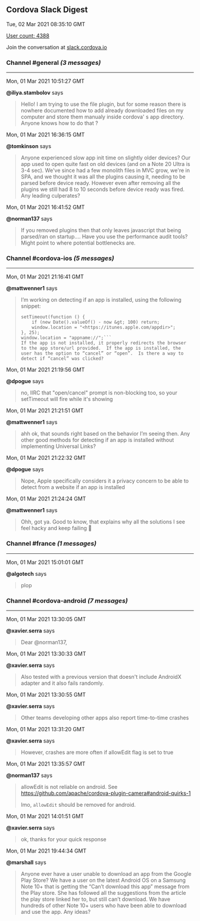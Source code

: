 ## Cordova Slack Digest
Tue, 02 Mar 2021 08:35:10 GMT

[User count: 4388](https://cordova.slack.com/)


Join the conversation at [slack.cordova.io](http://slack.cordova.io/)

### __Channel #general__ _(3 messages)_
---

Mon, 01 Mar 2021 10:51:27 GMT

__@iliya.stambolov__ says 
> Hello!  I am trying to use the file plugin, but for some reason there is nowhere documented how to add already downloaded files on my computer and store them manualy inside cordova' s app directory. Anyone knows how to do that ?
> 

Mon, 01 Mar 2021 16:36:15 GMT

__@tomkinson__ says 
> Anyone experienced slow app init time on slightly older devices? Our app used to open quite fast on old devices (and on a Note 20 Ultra is 3-4 sec). We've since had a few monolith files in MVC grow, we're in SPA, and we thought it was all the plugins causing it, needing to be parsed before device ready. However even after removing all the plugins we still had 8 to 10 seconds before device ready was fired. Any leading culperates?
> 

Mon, 01 Mar 2021 16:41:52 GMT

__@norman137__ says 
> If you removed plugins then that only leaves javascript that being parsed/ran on startup.... Have you use the performance audit tools? Might point to where potential bottlenecks are.
> 

### __Channel #cordova-ios__ _(5 messages)_
---

Mon, 01 Mar 2021 21:16:41 GMT

__@mattwenner1__ says 
> I’m working on detecting if an app is installed, using the following snippet:
> 
> ```var now = new Date().valueOf();
> setTimeout(function () {
>     if (new Date().valueOf() - now &gt; 100) return;
>     window.location = "<https://itunes.apple.com/appdir>";
> }, 25);
> window.location = "appname://";```
> If the app is not installed, it properly redirects the browser to the app store/url provided.  If the app is installed, the user has the option to “cancel” or “open”.  Is there a way to detect if “cancel” was clicked?
> 

Mon, 01 Mar 2021 21:19:56 GMT

__@dpogue__ says 
> no, IIRC that "open/cancel" prompt is non-blocking too, so your setTimeout will fire while it's showing
> 

Mon, 01 Mar 2021 21:21:51 GMT

__@mattwenner1__ says 
> ahh ok, that sounds right based on the behavior I’m seeing then.  Any other good methods for detecting if an app is installed without implementing Universal Links?
> 

Mon, 01 Mar 2021 21:22:32 GMT

__@dpogue__ says 
> Nope, Apple specifically considers it a privacy concern to be able to detect from a website if an app is installed
> 

Mon, 01 Mar 2021 21:24:24 GMT

__@mattwenner1__ says 
> Ohh, got ya.  Good to know, that explains why all the solutions I see feel hacky and keep failing 🙂
> 

### __Channel #france__ _(1 messages)_
---

Mon, 01 Mar 2021 15:01:01 GMT

__@algotech__ says 
> plop
> 

### __Channel #cordova-android__ _(7 messages)_
---

Mon, 01 Mar 2021 13:30:05 GMT

__@xavier.serra__ says 
> Dear @norman137,
> 

Mon, 01 Mar 2021 13:30:33 GMT

__@xavier.serra__ says 
> Also tested with a previous version that doesn't include AndroidX adapter and it also fails randomly.
> 

Mon, 01 Mar 2021 13:30:55 GMT

__@xavier.serra__ says 
> Other teams developing other apps also report time-to-time crashes
> 

Mon, 01 Mar 2021 13:31:20 GMT

__@xavier.serra__ says 
> However, crashes are more often if allowEdit flag is set to true
> 

Mon, 01 Mar 2021 13:35:57 GMT

__@norman137__ says 
> allowEdit is not reliable on android. See <https://github.com/apache/cordova-plugin-camera#android-quirks-1>
> 
> Imo, `allowEdit` should be removed for android.
> 

Mon, 01 Mar 2021 14:01:51 GMT

__@xavier.serra__ says 
> ok, thanks for your quick response
> 

Mon, 01 Mar 2021 19:44:34 GMT

__@marshall__ says 
> Anyone ever have a user unable to download an app from the Google Play Store? We have a user on the latest Android OS on a Samsung Note 10+ that is getting the “Can’t download this app” message from the Play store. She has followed all the suggestions from the article the play store linked her to, but still can’t download. We have hundreds of other Note 10+ users who have been able to download and use the app. Any ideas?
> 
